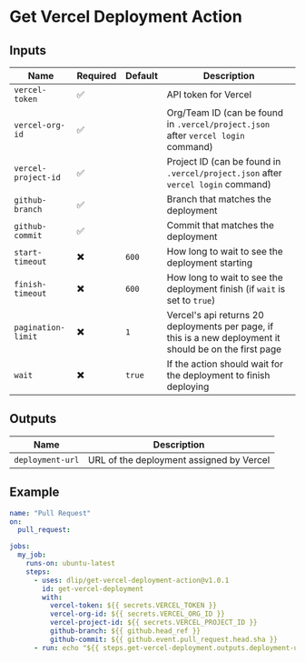 # Get Vercel Deployment Action

## Inputs

| Name                | Required | Default | Description                                                                                              |
| ------------------- | -------- | ------- | -------------------------------------------------------------------------------------------------------- |
| `vercel-token`      | ✅       |         | API token for Vercel                                                                                     |
| `vercel-org-id`     | ✅       |         | Org/Team ID (can be found in `.vercel/project.json` after `vercel login` command)                        |
| `vercel-project-id` | ✅       |         | Project ID (can be found in `.vercel/project.json` after `vercel login` command)                         |
| `github-branch`     | ✅       |         | Branch that matches the deployment                                                                       |
| `github-commit`     | ✅       |         | Commit that matches the deployment                                                                       |
| `start-timeout`     | ✖️       | `600`   | How long to wait to see the deployment starting                                                          |
| `finish-timeout`    | ✖️       | `600`   | How long to wait to see the deployment finish (if `wait` is set to `true`)                               |
| `pagination-limit`  | ✖️       | `1`     | Vercel's api returns 20 deployments per page, if this is a new deployment it should be on the first page |
| `wait`              | ✖️       | `true`  | If the action should wait for the deployment to finish deploying                                         |

## Outputs

| Name             | Description                              |
| ---------------- | ---------------------------------------- |
| `deployment-url` | URL of the deployment assigned by Vercel |

## Example

```yaml
name: "Pull Request"
on:
  pull_request:

jobs:
  my_job:
    runs-on: ubuntu-latest
    steps:
      - uses: dlip/get-vercel-deployment-action@v1.0.1
        id: get-vercel-deployment
        with:
          vercel-token: ${{ secrets.VERCEL_TOKEN }}
          vercel-org-id: ${{ secrets.VERCEL_ORG_ID }}
          vercel-project-id: ${{ secrets.VERCEL_PROJECT_ID }}
          github-branch: ${{ github.head_ref }}
          github-commit: ${{ github.event.pull_request.head.sha }}
      - run: echo "${{ steps.get-vercel-deployment.outputs.deployment-url }}"
```
